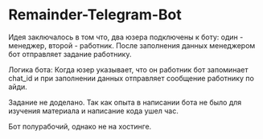 # Remainder-Telegram-Bot

Идея заключалось в том что, два юзера подключены к боту: один - менеджер, второй - работник. После заполнения данных менеджером бот отправляет задание работнику. 

Логика бота: Когда юзер указывает, что он работник бот запоминает chat_id и при заполнении данных отправляет сообщение работнику по айди. 

Задание не доделано. Так как опыта в написании бота не было для изучения материала и написание кода ушел час.

Бот полурабочий, однако не на хостинге.
